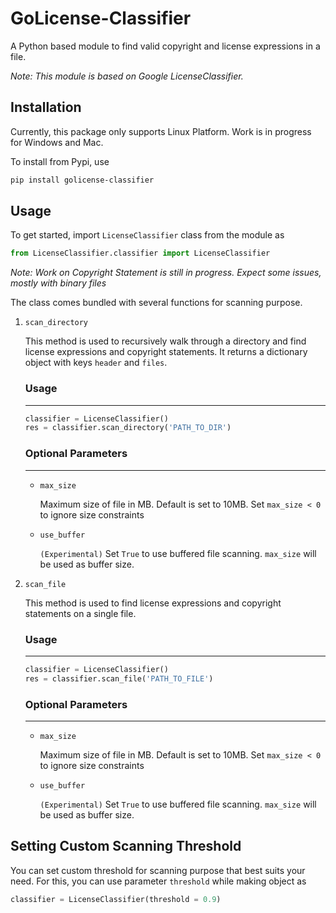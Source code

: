 # GoLicense-Classifier
A Python based module to find valid copyright and license expressions in a file.

_Note: This module is based on Google LicenseClassifier._

## Installation
Currently, this package only supports Linux Platform. Work is in progress for Windows and Mac.

To install from Pypi, use
```sh
pip install golicense-classifier
```

## Usage
To get started, import `LicenseClassifier` class from the module as

```python
from LicenseClassifier.classifier import LicenseClassifier
```

_Note: Work on Copyright Statement is still in progress. Expect some issues, mostly with binary files_

The class comes bundled with several functions for scanning purpose.

1. `scan_directory`
        
    This method is used to recursively walk through a directory and find license expressions and copyright statements. It returns a dictionary object with keys `header` and `files`.
    
    ### Usage
    ___
    ```python
    classifier = LicenseClassifier()
    res = classifier.scan_directory('PATH_TO_DIR')
    ```
    ### Optional Parameters
    ___
    - `max_size`
        
        Maximum size of file in MB. Default is set to 10MB. Set `max_size < 0` to ignore size constraints

    - `use_buffer`
        
        `(Experimental)` Set `True` to use buffered file scanning. `max_size` will be used as buffer size.


2. `scan_file`

    This method is used to find license expressions and copyright statements on a single file.
    
    ### Usage
    ___
    ```python
    classifier = LicenseClassifier()
    res = classifier.scan_file('PATH_TO_FILE')
    ```
    ### Optional Parameters
    ___
    - `max_size`
        
        Maximum size of file in MB. Default is set to 10MB. Set `max_size < 0` to ignore size constraints

    - `use_buffer`
        
        `(Experimental)` Set `True` to use buffered file scanning. `max_size` will be used as buffer size.

## Setting Custom Scanning Threshold

You can set custom threshold for scanning purpose that best suits your need. For this, you can use parameter `threshold` while making object as
```python
classifier = LicenseClassifier(threshold = 0.9)
```
